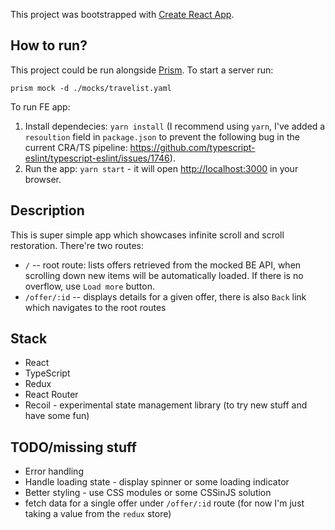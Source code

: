This project was bootstrapped with [Create React App](https://github.com/facebook/create-react-app).

## How to run?

This project could be run alongside [Prism](https://github.com/stoplightio/prism). To start a server run:

```
prism mock -d ./mocks/travelist.yaml
```

To run FE app:

1. Install dependecies: `yarn install` (I recommend using `yarn`, I've added a `resoultion` field in `package.json` to prevent the following bug in the current CRA/TS pipeline: https://github.com/typescript-eslint/typescript-eslint/issues/1746).
2. Run the app: `yarn start` - it will open [http://localhost:3000](http://localhost:3000) in your browser.

## Description

This is super simple app which showcases infinite scroll and scroll restoration. There're two routes:

- `/` -- root route: lists offers retrieved from the mocked BE API, when scrolling down new items will be automatically loaded. If there is no overflow, use `Load more` button.
- `/offer/:id` -- displays details for a given offer, there is also `Back` link which navigates to the root routes

## Stack

- React
- TypeScript
- Redux
- React Router
- Recoil - experimental state management library (to try new stuff and have some fun)

## TODO/missing stuff

- Error handling
- Handle loading state - display spinner or some loading indicator
- Better styling - use CSS modules or some CSSinJS solution
- fetch data for a single offer under `/offer/:id` route (for now I'm just taking a value from the `redux` store)
